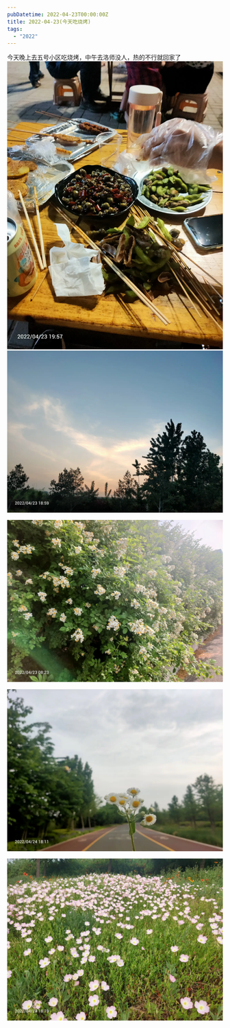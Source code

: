 ```yaml
---
pubDatetime: 2022-04-23T00:00:00Z
title: 2022-04-23(今天吃烧烤)
tags:
  - "2022"
---
```


今天晚上去五号小区吃烧烤，中午去洛师没人，热的不行就回家了
![](../../img/6904315-0c8bda39f286598e.jpg)
![](../../img/6904315-a19a3be60cff2f51.jpg)

![](../../img/6904315-6b8f7da1bb29d361.jpg)

![](../../img/6904315-2dba5185b055a6d6.jpg)

![](../../img/6904315-d2a0ed94e6b8038e.jpg)

